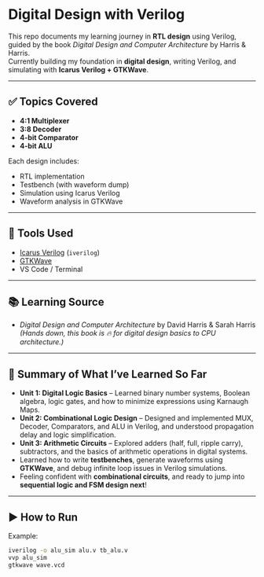 # Digital Design with Verilog

This repo documents my learning journey in **RTL design** using Verilog, guided by the book *Digital Design and Computer Architecture* by Harris & Harris.  
Currently building my foundation in **digital design**, writing Verilog, and simulating with **Icarus Verilog + GTKWave**.  

---

## ✅ Topics Covered
- **4:1 Multiplexer**
- **3:8 Decoder**
- **4-bit Comparator**
- **4-bit ALU**

Each design includes:
- RTL implementation
- Testbench (with waveform dump)
- Simulation using Icarus Verilog
- Waveform analysis in GTKWave

---

## 🔧 Tools Used
- [Icarus Verilog](https://steveicarus.github.io/iverilog/) (`iverilog`)
- [GTKWave](http://gtkwave.sourceforge.net/)
- VS Code / Terminal

---

## 📚 Learning Source
- *Digital Design and Computer Architecture* by David Harris & Sarah Harris  
  *(Hands down, this book is 🔥 for digital design basics to CPU architecture.)*

---

## 🧠 Summary of What I’ve Learned So Far
- **Unit 1: Digital Logic Basics** – Learned binary number systems, Boolean algebra, logic gates, and how to minimize expressions using Karnaugh Maps.  
- **Unit 2: Combinational Logic Design** – Designed and implemented MUX, Decoder, Comparators, and ALU in Verilog, and understood propagation delay and logic simplification.  
- **Unit 3: Arithmetic Circuits** – Explored adders (half, full, ripple carry), subtractors, and the basics of arithmetic operations in digital systems.  
- Learned how to write **testbenches**, generate waveforms using **GTKWave**, and debug infinite loop issues in Verilog simulations.  
- Feeling confident with **combinational circuits**, and ready to jump into **sequential logic and FSM design next**!  

---

## ▶ How to Run
Example:
```bash
iverilog -o alu_sim alu.v tb_alu.v
vvp alu_sim
gtkwave wave.vcd


